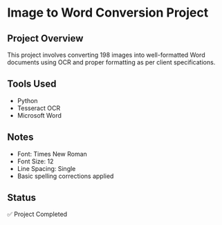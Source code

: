 # Image to Word Conversion Project

## Project Overview
This project involves converting 198 images into well-formatted Word documents using OCR and proper formatting as per client specifications.

## Tools Used
- Python
- Tesseract OCR
- Microsoft Word

## Notes
- Font: Times New Roman
- Font Size: 12
- Line Spacing: Single
- Basic spelling corrections applied

## Status
✅ Project Completed

